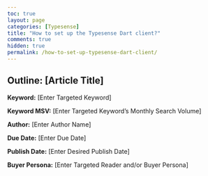 ```yaml
---
toc: true
layout: page
categories: [Typesense]
title: "How to set up the Typesense Dart client?"
comments: true
hidden: true
permalink: /how-to-set-up-typesense-dart-client/
---
```


## Outline: [Article Title]

**Keyword:** [Enter Targeted Keyword]

**Keyword MSV:** [Enter Targeted Keyword’s Monthly Search Volume]

**Author:** [Enter Author Name]

**Due Date:** [Enter Due Date]

**Publish Date:** [Enter Desired Publish Date]

**Buyer Persona:** [Enter Targeted Reader and/or Buyer Persona]

<br>
